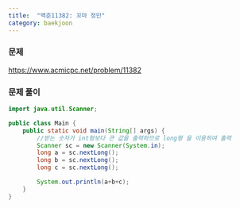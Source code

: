 ```yaml
---
title:  "백준11382: 꼬마 정민"
category: baekjoon
---
```




### 문제

https://www.acmicpc.net/problem/11382



### 문제 풀이

```java
import java.util.Scanner;

public class Main {
    public static void main(String[] args) {
        //받는 숫자가 int형보다 큰 값을 출력하므로 long형 을 이용하여 출력
        Scanner sc = new Scanner(System.in);
        long a = sc.nextLong();
        long b = sc.nextLong();
        long c = sc.nextLong();

        System.out.println(a+b+c);
    }
}
```

